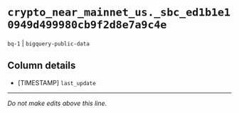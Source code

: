 # `crypto_near_mainnet_us._sbc_ed1b1e10949d499980cb9f2d8e7a9c4e`
`bq-1` | `bigquery-public-data`

## Column details
* [TIMESTAMP] `last_update`

-------------------------------------------------------------------------------
*Do not make edits above this line.*
